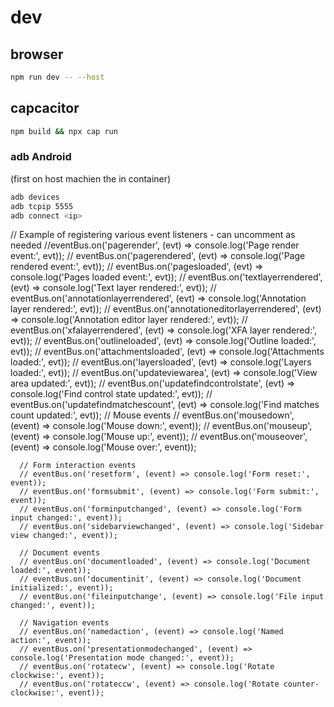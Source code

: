 # dev
## browser
```bash
npm run dev -- --host
```
## capcacitor
```bash
npm build && npx cap run
```

### adb Android
(first on host machien the in container)
```bash
adb devices
adb tcpip 5555
adb connect <ip>

```


// Example of registering various event listeners - can uncomment as needed
//eventBus.on('pagerender', (evt) => console.log('Page render event:', evt));
      // eventBus.on('pagerendered', (evt) => console.log('Page rendered event:', evt));
      // eventBus.on('pagesloaded', (evt) => console.log('Pages loaded event:', evt));
      // eventBus.on('textlayerrendered', (evt) => console.log('Text layer rendered:', evt));
      // eventBus.on('annotationlayerrendered', (evt) => console.log('Annotation layer rendered:', evt));
      // eventBus.on('annotationeditorlayerrendered', (evt) => console.log('Annotation editor layer rendered:', evt));
      // eventBus.on('xfalayerrendered', (evt) => console.log('XFA layer rendered:', evt));
      // eventBus.on('outlineloaded', (evt) => console.log('Outline loaded:', evt));
      // eventBus.on('attachmentsloaded', (evt) => console.log('Attachments loaded:', evt));
      // eventBus.on('layersloaded', (evt) => console.log('Layers loaded:', evt));
      // eventBus.on('updateviewarea', (evt) => console.log('View area updated:', evt));
      // eventBus.on('updatefindcontrolstate', (evt) => console.log('Find control state updated:', evt));
      // eventBus.on('updatefindmatchescount', (evt) => console.log('Find matches count updated:', evt));
// Mouse events
      // eventBus.on('mousedown', (event) => console.log('Mouse down:', event));
      // eventBus.on('mouseup', (event) => console.log('Mouse up:', event));
      // eventBus.on('mouseover', (event) => console.log('Mouse over:', event));
      
      // Form interaction events
      // eventBus.on('resetform', (event) => console.log('Form reset:', event));
      // eventBus.on('formsubmit', (event) => console.log('Form submit:', event));
      // eventBus.on('forminputchanged', (event) => console.log('Form input changed:', event));
      // eventBus.on('sidebarviewchanged', (event) => console.log('Sidebar view changed:', event));
      
      // Document events
      // eventBus.on('documentloaded', (event) => console.log('Document loaded:', event));
      // eventBus.on('documentinit', (event) => console.log('Document initialized:', event));
      // eventBus.on('fileinputchange', (event) => console.log('File input changed:', event));
      
      // Navigation events
      // eventBus.on('namedaction', (event) => console.log('Named action:', event));
      // eventBus.on('presentationmodechanged', (event) => console.log('Presentation mode changed:', event));
      // eventBus.on('rotatecw', (event) => console.log('Rotate clockwise:', event));
      // eventBus.on('rotateccw', (event) => console.log('Rotate counter-clockwise:', event));
